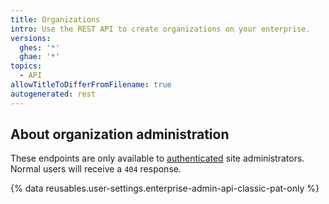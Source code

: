 ```yaml
---
title: Organizations
intro: Use the REST API to create organizations on your enterprise.
versions:
  ghes: '*'
  ghae: '*'
topics:
  - API
allowTitleToDifferFromFilename: true
autogenerated: rest
---
```


## About organization administration

These endpoints are only available to [authenticated](/rest/overview/resources-in-the-rest-api#authentication) site administrators. Normal users will receive a `404` response.

{% data reusables.user-settings.enterprise-admin-api-classic-pat-only %}


<!-- Content after this section is automatically generated -->
